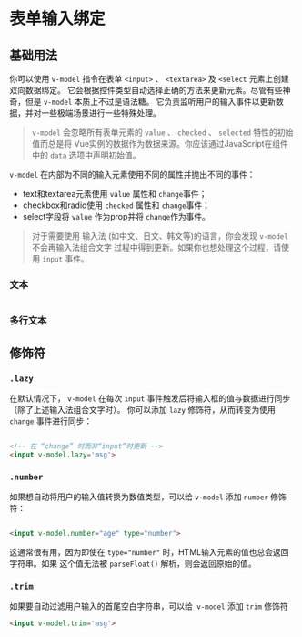 # 表单输入绑定

## 基础用法

你可以使用 `v-model` 指令在表单 `<input>` 、 `<textarea>` 及 `<select` 元素上创建双向数据绑定。
它会根据控件类型自动选择正确的方法来更新元素。尽管有些神奇，但是 `v-model` 本质上不过是语法糖。
它负责监听用户的输入事件以更新数据，并对一些极端场景进行一些特殊处理。

> `v-model` 会忽略所有表单元素的 `value` 、 `checked` 、 `selected` 特性的初始值而总是将
> Vue实例的数据作为数据来源。你应该通过JavaScript在组件中的 `data` 选项中声明初始值。

`v-model` 在内部为不同的输入元素使用不同的属性并抛出不同的事件：

+ text和textarea元素使用 `value` 属性和 `change`事件；
+ checkbox和radio使用 `checked` 属性和 `change`事件；
+ select字段将 `value` 作为prop并将 `change`作为事件。

> 对于需要使用 输入法 (如中文、日文、韩文等)的语言，你会发现 `v-model` 不会再输入法组合文字
> 过程中得到更新。如果你也想处理这个过程，请使用 `input` 事件。

### 文本

```html

```


### 多行文本

## 修饰符

### `.lazy`

在默认情况下， `v-model` 在每次 `input` 事件触发后将输入框的值与数据进行同步（除了上述输入法组合文字时）。
你可以添加 `lazy` 修饰符，从而转变为使用 `change` 事件进行同步：

```html

<!-- 在 “change” 时而非“input”时更新 -->
<input v-model.lazy='msg'>

```

### `.number`

如果想自动将用户的输入值转换为数值类型，可以给 `v-model` 添加 `number` 修饰符：

```html

<input v-model.number="age" type="number">
```

这通常很有用，因为即使在 `type="number"` 时，HTML输入元素的值也总会返回字符串。如果
这个值无法被 `parseFloat()` 解析，则会返回原始的值。

### `.trim`

如果要自动过滤用户输入的首尾空白字符串，可以给` v-model` 添加 `trim` 修饰符

```html
<input v-model.trim='msg'>
```
